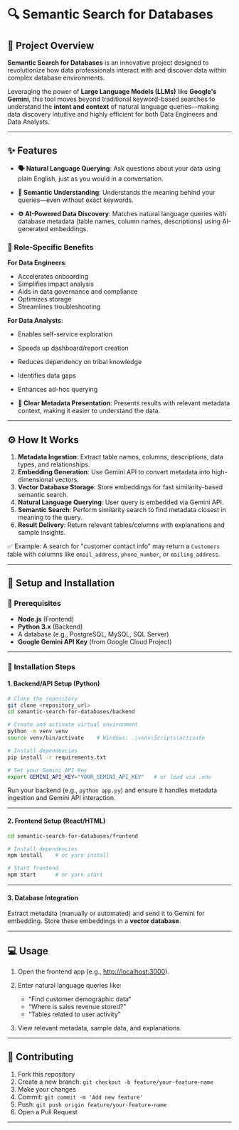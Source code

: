 
# 🔍 Semantic Search for Databases

## 📘 Project Overview
**Semantic Search for Databases** is an innovative project designed to revolutionize how data professionals interact with and discover data within complex database environments. 

Leveraging the power of **Large Language Models (LLMs)** like **Google's Gemini**, this tool moves beyond traditional keyword-based searches to understand the **intent and context** of natural language queries—making data discovery intuitive and highly efficient for both Data Engineers and Data Analysts.

---

## ✨ Features

- **🗣️ Natural Language Querying**: Ask questions about your data using plain English, just as you would in a conversation.

- **🧠 Semantic Understanding**: Understands the meaning behind your queries—even without exact keywords.

- **⚙️ AI-Powered Data Discovery**: Matches natural language queries with database metadata (table names, column names, descriptions) using AI-generated embeddings.

### 🎯 Role-Specific Benefits
**For Data Engineers**:
- Accelerates onboarding
- Simplifies impact analysis
- Aids in data governance and compliance
- Optimizes storage
- Streamlines troubleshooting

**For Data Analysts**:
- Enables self-service exploration
- Speeds up dashboard/report creation
- Reduces dependency on tribal knowledge
- Identifies data gaps
- Enhances ad-hoc querying

- **📄 Clear Metadata Presentation**: Presents results with relevant metadata context, making it easier to understand the data.

---

## ⚙️ How It Works

1. **Metadata Ingestion**: Extract table names, columns, descriptions, data types, and relationships.
2. **Embedding Generation**: Use Gemini API to convert metadata into high-dimensional vectors.
3. **Vector Database Storage**: Store embeddings for fast similarity-based semantic search.
4. **Natural Language Querying**: User query is embedded via Gemini API.
5. **Semantic Search**: Perform similarity search to find metadata closest in meaning to the query.
6. **Result Delivery**: Return relevant tables/columns with explanations and sample insights.

✅ Example: A search for "customer contact info" may return a `Customers` table with columns like `email_address`, `phone_number`, or `mailing_address`.

---

## 🚀 Setup and Installation

### 🔧 Prerequisites
- **Node.js** (Frontend)
- **Python 3.x** (Backend)
- A database (e.g., PostgreSQL, MySQL, SQL Server)
- **Google Gemini API Key** (from Google Cloud Project)

---

### 🔁 Installation Steps

#### 1. Backend/API Setup (Python)
```bash
# Clone the repository
git clone <repository_url>
cd semantic-search-for-databases/backend

# Create and activate virtual environment
python -m venv venv
source venv/bin/activate    # Windows: .\venv\Scripts\activate

# Install dependencies
pip install -r requirements.txt

# Set your Gemini API Key
export GEMINI_API_KEY="YOUR_GEMINI_API_KEY"   # or load via .env
````

Run your backend (e.g., `python app.py`) and ensure it handles metadata ingestion and Gemini API interaction.

---

#### 2. Frontend Setup (React/HTML)

```bash
cd semantic-search-for-databases/frontend

# Install dependencies
npm install    # or yarn install

# Start frontend
npm start      # or yarn start
```

---

#### 3. Database Integration

Extract metadata (manually or automated) and send it to Gemini for embedding. Store these embeddings in a **vector database**.

---

## 💻 Usage

1. Open the frontend app (e.g., [http://localhost:3000](http://localhost:3000)).
2. Enter natural language queries like:

   * “Find customer demographic data”
   * “Where is sales revenue stored?”
   * “Tables related to user activity”
3. View relevant metadata, sample data, and explanations.

---

## 👥 Contributing

1. Fork this repository
2. Create a new branch: `git checkout -b feature/your-feature-name`
3. Make your changes
4. Commit: `git commit -m 'Add new feature'`
5. Push: `git push origin feature/your-feature-name`
6. Open a Pull Request

---
